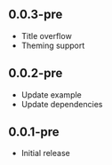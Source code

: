 
## 0.0.3-pre

* Title overflow
* Theming support

## 0.0.2-pre

* Update example
* Update dependencies

## 0.0.1-pre

* Initial release
